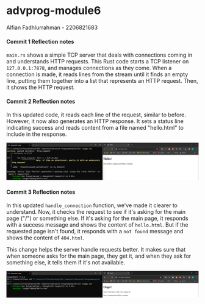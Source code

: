 # advprog-module6
Alfian Fadhlurrahman - 2206821683

#### Commit 1 Reflection notes
`main.rs` shows a simple TCP server that deals with connections coming in and understands HTTP requests. This Rust code starts a TCP listener on `127.0.0.1:7878`, and manages connections as they come. When a connection is made, it reads lines from the stream until it finds an empty line, putting them together into a list that represents an HTTP request. Then, it shows the HTTP request.

#### Commit 2 Reflection notes
In this updated code, it reads each line of the request, similar to before. However, it now also generates an HTTP response. It sets a status line indicating success and reads content from a file named "hello.html" to include in the response. 

![Commit 2 screen capture](/assets/images/commit2.png)


#### Commit 3 Reflection notes
In this updated `handle_connection` function, we've made it clearer to understand. Now, it checks the request to see if it's asking for the main page ("/") or something else. If it's asking for the main page, it responds with a success message and shows the content of `hello.html`. But if the requested page isn't found, it responds with a `not found` message and shows the content of `404.html`.

This change helps the server handle requests better. It makes sure that when someone asks for the main page, they get it, and when they ask for something else, it tells them if it's not available. 

![Commit 3 screen capture](/assets/images/commit3.png)